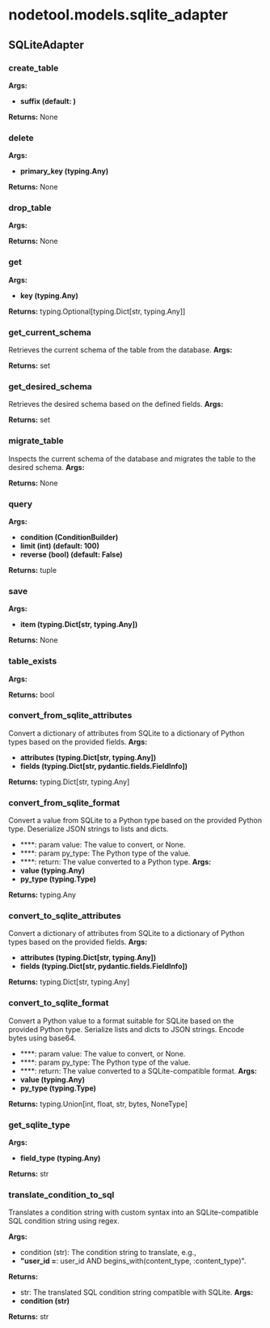 # nodetool.models.sqlite_adapter

## SQLiteAdapter

### create_table

**Args:**
- **suffix (default: )**

**Returns:** None

### delete

**Args:**
- **primary_key (typing.Any)**

**Returns:** None

### drop_table

**Args:**

**Returns:** None

### get

**Args:**
- **key (typing.Any)**

**Returns:** typing.Optional[typing.Dict[str, typing.Any]]

### get_current_schema

Retrieves the current schema of the table from the database.
**Args:**

**Returns:** set

### get_desired_schema

Retrieves the desired schema based on the defined fields.
**Args:**

**Returns:** set

### migrate_table

Inspects the current schema of the database and migrates the table to the desired schema.
**Args:**

**Returns:** None

### query

**Args:**
- **condition (ConditionBuilder)**
- **limit (int) (default: 100)**
- **reverse (bool) (default: False)**

**Returns:** tuple

### save

**Args:**
- **item (typing.Dict[str, typing.Any])**

**Returns:** None

### table_exists

**Args:**

**Returns:** bool

### convert_from_sqlite_attributes

Convert a dictionary of attributes from SQLite to a dictionary of Python types based on the provided fields.
**Args:**
- **attributes (typing.Dict[str, typing.Any])**
- **fields (typing.Dict[str, pydantic.fields.FieldInfo])**

**Returns:** typing.Dict[str, typing.Any]

### convert_from_sqlite_format

Convert a value from SQLite to a Python type based on the provided Python type.
Deserialize JSON strings to lists and dicts.

- ****: param value: The value to convert, or None.
- ****: param py_type: The Python type of the value.
- ****: return: The value converted to a Python type.
**Args:**
- **value (typing.Any)**
- **py_type (typing.Type)**

**Returns:** typing.Any

### convert_to_sqlite_attributes

Convert a dictionary of attributes from SQLite to a dictionary of Python types based on the provided fields.
**Args:**
- **attributes (typing.Dict[str, typing.Any])**
- **fields (typing.Dict[str, pydantic.fields.FieldInfo])**

**Returns:** typing.Dict[str, typing.Any]

### convert_to_sqlite_format

Convert a Python value to a format suitable for SQLite based on the provided Python type.
Serialize lists and dicts to JSON strings. Encode bytes using base64.

- ****: param value: The value to convert, or None.
- ****: param py_type: The Python type of the value.
- ****: return: The value converted to a SQLite-compatible format.
**Args:**
- **value (typing.Any)**
- **py_type (typing.Type)**

**Returns:** typing.Union[int, float, str, bytes, NoneType]

### get_sqlite_type

**Args:**
- **field_type (typing.Any)**

**Returns:** str

### translate_condition_to_sql

Translates a condition string with custom syntax into an SQLite-compatible SQL condition string using regex.


**Args:**


- condition (str): The condition string to translate, e.g.,
- **"user_id =**: user_id AND begins_with(content_type, :content_type)".


**Returns:**


- str: The translated SQL condition string compatible with SQLite.
**Args:**
- **condition (str)**

**Returns:** str

